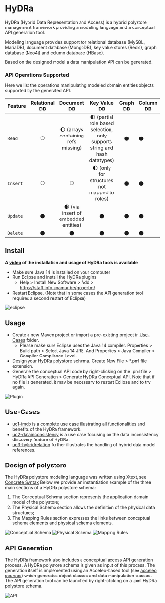 # HyDRa
HyDRa (Hybrid Data Representation and Access) is a hybrid polystore management framework providing a modeling language and a conceptual API generation tool.

Modeling language provides support for relational database (MySQL, MariaDB), document database (MongoDB), key value stores (Redis), graph database (Neo4j) and column database (HBase).

Based on the designed model a data manipulation API can be generated.

### API Operations Supported
Here we list the operations manipulating modeled domain entities objects supported by the generated API.

| Feature | Relational DB | Document DB | Key Value DB | Graph DB | Column DB |
|----|:---:|:---:|:---:|:---:|---|
| `Read ` | 🌕 | 🌔 (arrays containing refs missing) | 🌓 (partial role based selection, only supports string and hash datatypes) | 🌑 | 🌑 |
| `Insert` | 🌕 | 🌕 | 🌓 (only for structures not mapped to roles) | 🌑 | 🌑 |
| `Update` | 🌑 | 🌒 (via insert of embedded entities) | 🌑 | 🌑 | 🌑 |
| `Delete` | 🌑 | 🌑 | 🌑 | 🌑 | 🌑 |

## Install

**A [video](https://github.com/gobertm/HyDRa/raw/main/Use-Cases/resources/Video-Installation-Usage.mp4) of the installation and usage of HyDRa tools is available**

-   Make sure Java 14 is installed on your computer
-   Run Eclipse and install the HyDRa plugins
    -   Help > Install New Software > Add > https://staff.info.unamur.be/gobertm/
-   Restart Eclipse. (Note that in some cases the API generation tool requires a second restart of Eclipse)

![eclipse](Use-Cases/resources/eclipse.PNG)

## Usage
-   Create a new Maven project or import a pre-existing project in [Use-Cases](Use-Cases/) folder.
    -   Please make sure Eclipse uses the Java 14 compiler. Properties > Build path > Select Java 14 JRE. 
    And Properties > Java Compiler > Compiler Compliance Level.
-   Design your HyDRa polystore schema. Create New File > *.pml file extension.
-   Generate the conceptual API code by right-clicking on the .pml file > HyDRa API Generation > Generate HyDRa Conceptual API. Note that if no file is generated, it may be necessary to restart Eclipse and to try again.

![Plugin](Use-Cases/resources/ApiPlugin.PNG)

## Use-Cases 

-   [uc1-imdb](Use-Cases/uc1-imdb) is a complete use case illustrating all functionalities and benefits of the HyDRa framework.
-   [uc2-datainconsistency](Use-Cases/uc2-datainconsistency) is a use case focusing on the data inconsistency discovery feature of HyDRa.
-   [uc3-hybridrelation](Use-Cases/uc3-hybridrelation) further illustrates the handling of hybrid data model references.

## Design of polystore

The HyDRa polystore modeling language was written using Xtext, see [Concrete Syntax](be.unamur.polystore.parent/be.unamur.polystore/src/be/unamur/polystore/Pml.xtext)
Below we provide an instantiation example of the three main sections of a HyDRa polystore schema:
1.  The Conceptual Schema section represents the application domain model of the polystore;
2.  The Physical Schema section allows the definition of the physical data structures;
3.  The Mapping Rules section expresses the links between conceptual schema elements and physical schema elements.

![Conceptual Schema](Use-Cases/uc1-imdb/src/main/resources/ConceptualSchema.PNG)
![Physical Schema](Use-Cases/uc1-imdb/src/main/resources/PhysicalSchema.PNG)
![Mapping Rules](Use-Cases/uc1-imdb/src/main/resources/MappingRules.PNG) 

## API Generation

The HyDRa framework also includes a conceptual access API generation process.
A HyDRa polystore schema is given as input of this process. The generation itself is implemented using an Acceleo-based tool (see [acceleo sources](be.unamur.polystore.parent/be.unamur.polystore.acceleo)) which generates object classes and data manipulation classes. The API generation tool can be launched by right-clicking on a .pml HyDRa polystore schema.

![API](Use-Cases/resources/ApiGeneration.PNG)
